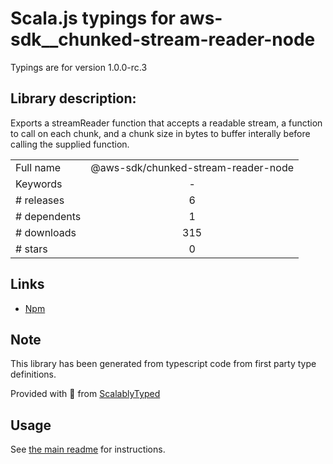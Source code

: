 
# Scala.js typings for aws-sdk__chunked-stream-reader-node

Typings are for version 1.0.0-rc.3

## Library description:
Exports a streamReader function that accepts a readable stream, a function to call on each chunk, and a chunk size in bytes to buffer interally before calling the supplied function.

|                    |                 |
| ------------------ | :-------------: |
| Full name          | @aws-sdk/chunked-stream-reader-node |
| Keywords           | - |
| # releases         | 6 |
| # dependents       | 1 |
| # downloads        | 315 |
| # stars            | 0 |

## Links
- [Npm](https://www.npmjs.com/package/%40aws-sdk%2Fchunked-stream-reader-node)
    


## Note
This library has been generated from typescript code from first party type definitions.

Provided with :purple_heart: from [ScalablyTyped](https://github.com/oyvindberg/ScalablyTyped)

## Usage
See [the main readme](../../readme.md) for instructions.


